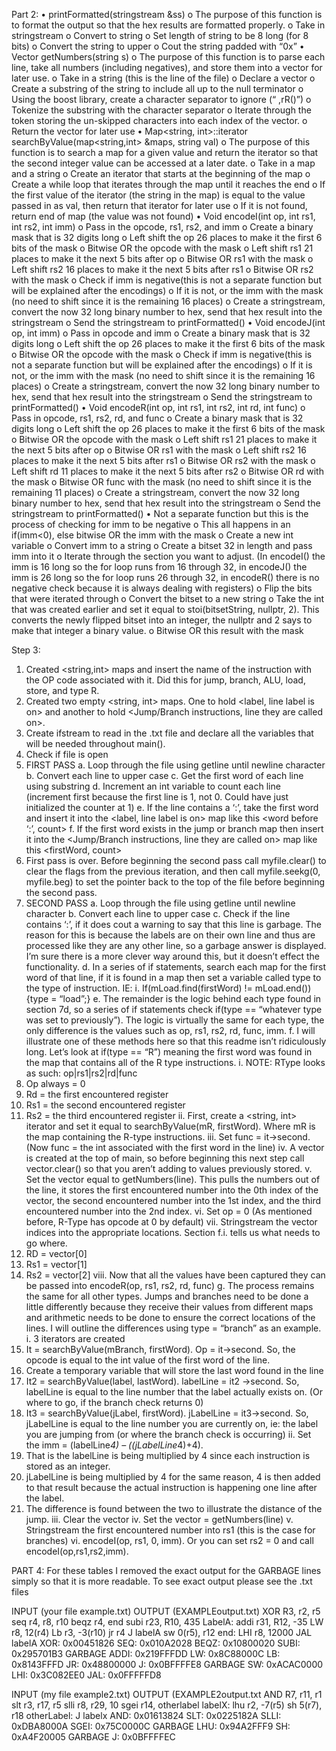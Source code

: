 
Part 2: 
•	printFormatted(stringstream &ss)
o	The purpose of this function is to format the output so that the hex results are formatted properly.
o	Take in stringstream
o	Convert to string
o	Set length of string to be 8 long (for 8 bits)
o	Convert the string to upper
o	Cout the string padded with “0x”
•	Vector<string> getNumbers(string s)
o	The purpose of this function is to parse each line, take all numbers (including negatives), and store them into a vector for later use.
o	Take in a string (this is the line of the file)
o	Declare a vector
o	Create a substring of the string to include all up to the null terminator
o	Using the boost library, create a character separator to ignore (“ ,rR()”)
o	Tokenize the substring with the character separator
o	Iterate through the token storing the un-skipped characters into each index of the vector.
o	Return the vector for later use
•	Map<string, int>::iterator searchByValue(map<string,int> &maps, string val)
o	The purpose of this function is to search a map for a given value and return the iterator so that the second integer value can be accessed at a later date.
o	Take in a map and a string
o	Create an iterator that starts at the beginning of the map
o	Create a while loop that iterates through the map until it reaches the end
o	If the first value of the iterator (the string in the map) is equal to the value passed in as val, then return that iterator for later use
o	If it is not found, return end of map (the value was not found)
•	Void encodeI(int op, int rs1, int rs2, int imm)
o	Pass in the opcode, rs1, rs2, and imm
o	Create a binary mask that is 32 digits long
o	Left shift the op 26 places to make it the first 6 bits of the mask
o	Bitwise OR the opcode with the mask
o	Left shift rs1 21 places to make it the next 5 bits after op
o	Bitwise OR rs1 with the mask
o	Left shift rs2 16 places to make it the next 5 bits after rs1
o	Bitwise OR rs2 with the mask
o	Check if imm is negative(this is not a separate function but will be explained after the encodings)
o	If it is not, or the imm with the mask (no need to shift since it is the remaining 16 places)
o	Create a stringstream, convert the now 32 long binary number to hex, send that hex result into the stringstream
o	Send the stringstream to printFormatted()
•	Void encodeJ(int op, int imm)
o	Pass in opcode and imm
o	Create a binary mask that is 32 digits long
o	Left shift the op 26 places to make it the first 6 bits of the mask
o	Bitwise OR the opcode with the mask
o	Check if imm is negative(this is not a separate function but will be explained after the encodings)
o	If it is not, or the imm with the mask (no need to shift since it is the remaining 16 places)
o	Create a stringstream, convert the now 32 long binary number to hex, send that hex result into the stringstream
o	Send the stringstream to printFormatted()
•	Void encodeR(int op, int rs1, int rs2, int rd, int func)
o	Pass in opcode, rs1, rs2, rd, and func
o	Create a binary mask that is 32 digits long
o	Left shift the op 26 places to make it the first 6 bits of the mask
o	Bitwise OR the opcode with the mask
o	Left shift rs1 21 places to make it the next 5 bits after op
o	Bitwise OR rs1 with the mask
o	Left shift rs2 16 places to make it the next 5 bits after rs1
o	Bitwise OR rs2 with the mask
o	Left shift rd 11 places to make it the next 5 bits after rs2
o	Bitwise OR rd with the mask
o	Bitwise OR func with the mask (no need to shift since it is the remaining 11 places)
o	Create a stringstream, convert the now 32 long binary number to hex, send that hex result into the stringstream
o	Send the stringstream to printFormatted()
•	Not a separate function but this is the process of checking for imm to be negative
o	This all happens in an if(imm<0), else bitwise OR the imm with the mask
o	Create a new int variable
o	Convert imm to a string
o	Create a bitset 32 in length and pass imm into it
o	Iterate through the section you want to adjust. (In encodeI() the imm is 16 long so the for loop runs from 16 through 32, in encodeJ() the imm is 26 long so the for loop runs 26 through 32, in encodeR() there is no negative check because it is always dealing with registers)
o	Flip the bits that were iterated through
o	Convert the bitset to a new string
o	Take the int that was created earlier and set it equal to stoi(bitsetString, nullptr, 2). This converts the newly flipped bitset into an integer, the nullptr and 2 says to make that integer a binary value.
o	Bitwise OR this result with the mask

Step 3:
1.	Created <string,int> maps and insert the name of the instruction with the OP code associated with it. Did this for jump, branch, ALU, load, store, and type R.
2.	Created two empty <string, int> maps. One to hold <label, line label is on> and another to hold <Jump/Branch instructions, line they are called on>.
3.	Create ifstream to read in the .txt file and declare all the variables that will be needed throughout main().
4.	Check if file is open
5.	FIRST PASS
a.	Loop through the file using getline until newline character 
b.	Convert each line to upper case
c.	Get the first word of each line using substring
d.	Increment an int variable to count each line (increment first because the first line is 1, not 0. Could have just initialized the counter at 1)
e.	If the line contains a ‘:’, take the first word and insert it into the <label, line label is on> map like this <word before ‘:’, count>
f.	If the first word exists in the jump or branch map then insert it into the <Jump/Branch instructions, line they are called on> map like this <firstWord, count>
6.	First pass is over. Before beginning the second pass call myfile.clear() to clear the flags from the previous iteration, and then call myfile.seekg(0, myfile.beg) to set the pointer back to the top of the file before beginning the second pass.
7.	SECOND PASS
a.	Loop through the file using getline until newline character 
b.	Convert each line to upper case
c.	Check if the line contains ‘:’, if it does cout a warning to say that this line is garbage. The reason for this is because the labels are on their own line and thus are processed like they are any other line, so a garbage answer is displayed. I’m sure there is a more clever way around this, but it doesn’t effect the functionality.
d.	In a series of if statements, search each map for the first word of that line, if it is found in a map then set a variable called type to the type of instruction. IE:
i.	If(mLoad.find(firstWord) != mLoad.end()){type = “load”;}
e.	The remainder is the logic behind each type found in section 7d, so a series of if statements check if(type == “whatever type was set to previously”). The logic is virtually the same for each type, the only difference is the values such as op, rs1, rs2, rd, func, imm.
f.	I will illustrate one of these methods here so that this readme isn’t ridiculously long.  Let’s look at if(type == “R”) meaning the first word was found in the map that contains all of the R type instructions.
i.	NOTE: RType looks as such: op|rs1|rs2|rd|func
1.	Op always = 0
2.	Rd = the first encountered register
3.	Rs1 = the second encountered register
4.	Rs2 = the third encountered register
ii.	First, create a <string, int> iterator and set it equal to searchByValue(mR, firstWord). Where mR is the map containing the R-type instructions.
iii.	Set func = it->second. (Now func = the int associated with the first word in the line)
iv.	A vector is created at the top of main, so before beginning this next step call vector.clear() so that you aren’t adding to values previously stored.
v.	Set the vector equal to getNumbers(line). This pulls the numbers out of the line, it stores the first encountered number into the 0th index of the vector, the second encountered number into the 1st  index, and the third encountered number into the 2nd index.
vi.	Set op = 0 (As mentioned before, R-Type has opcode at 0 by default)
vii.	Stringstream the vector indices into the appropriate locations. Section f.i. tells us what needs to go where. 
1.	RD = vector[0]
2.	Rs1 = vector[1]
3.	Rs2 = vector[2]
viii.	Now that all the values have been captured they can be passed into encodeR(op, rs1, rs2, rd, func)
g.	The process remains the same for all other types. Jumps and branches need to be done a little differently because they receive their values from different maps and arithmetic needs to be done to ensure the correct locations of the lines. I will outline the differences using type = “branch” as an example.
i.	3 iterators are created
1.	It = searchByValue(mBranch, firstWord). Op = it->second. So, the opcode is equal to the int value of the first word of the line.
2.	Create a temporary variable that will store the last word found in the line
3.	It2 = searchByValue(label, lastWord). labelLine = it2 ->second. So, labelLine is equal to the line number that the label actually exists on. (Or where to go, if the branch check returns 0)
4.	It3 = searchByValue(jLabel, firstWord). jLabelLine = it3->second. So, jLabelLine is equal to the line number you are currently on, ie: the label you are jumping from (or where the branch check is occurring) 
ii.	Set the imm = (labelLine*4) – ((jLabelLine*4)+4). 
1.	That is the labelLine is being multiplied by 4 since each instruction is stored as an integer.
2.	jLabelLine is being multiplied by 4 for the same reason, 4 is then added to that result because the actual instruction is happening one line after the label.
3.	The difference is found between the two to illustrate the distance of the jump.
iii.	Clear the vector
iv.	Set the vector = getNumbers(line)
v.	Stringstream the first encountered number into rs1 (this is the case for branches)
vi.	encodeI(op, rs1, 0, imm). Or you can set rs2 = 0 and call encodeI(op,rs1,rs2,imm).

PART 4:
For these tables I removed the exact output for the GARBAGE lines simply so that it is more readable. To see exact output please see the .txt files

INPUT (your file example.txt)	OUTPUT (EXAMPLEoutput.txt)
XOR R3, r2, r5
seq r4, r8, r10
beqz r4, end
subi r23, R10, 435
LabelA:
addi r31, R12, -35
LW r8, 12(r4)
Lb r3, -3(r10)
jr r4
J labelA
sw 0(r5), r12
end:
LHI r8, 12000
JAL labelA	XOR: 0x00451826
SEQ: 0x010A2028
BEQZ: 0x10800020
SUBI: 0x295701B3
GARBAGE
ADDI: 0x219FFFDD
LW: 0x8C88000C
LB: 0x8143FFFD
JR: 0x48800000
J: 0x0BFFFFE8
GARBAGE
SW: 0xACAC0000
LHI: 0x3C082EE0
JAL: 0x0FFFFFD8

INPUT (my file example2.txt)	OUTPUT (EXAMPLE2output.txt
AND R7, r11, r1
slt r3, r17, r5
slli r8, r29, 10
sgei r14, otherlabel
labelX:
lhu r2, -7(r5)
sh 5(r7), r18
otherLabel:
J labelx	AND: 0x01613824
SLT: 0x0225182A
SLLI: 0xDBA8000A
SGEI: 0x75C0000C
GARBAGE
LHU: 0x94A2FFF9
SH: 0xA4F20005
GARBAGE
J: 0x0BFFFFEC

 
   
